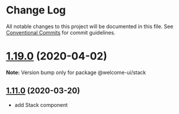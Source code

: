 # Change Log

All notable changes to this project will be documented in this file.
See [Conventional Commits](https://conventionalcommits.org) for commit guidelines.

# [1.19.0](https://github.com/WTTJ/welcome-ui/compare/v1.18.1...v1.19.0) (2020-04-02)

**Note:** Version bump only for package @welcome-ui/stack





## [1.11.0](https://github.com/WTTJ/welcome-ui/compare/v1.9.2...v1.9.3) (2020-03-20)

- add Stack component

